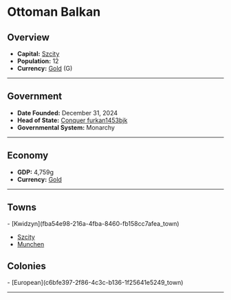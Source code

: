 <!--UNDEDITED FILE, remove this entire line if this file has been edited!-->
# <!--NAME-->Ottoman Balkan<!--NAME-->

## Overview

- **Capital:** <!--CAPITAL_LINK-->[Szcity](fb48fc57-8f76-49dd-bb13-4d2f41d1d2dd_town)<!--CAPITAL_LINK-->
- **Population:** <!--POPULATION-->12<!--POPULATION-->
- **Currency:** <!--CURRENCY_LINK-->[Gold](Gold_currency)<!--CURRENCY_LINK--> (<!--CURRENCY_ABV-->G<!--CURRENCY_ABV-->)

---

## Government

- **Date Founded:** <!--FOUNDED-->December 31, 2024<!--FOUNDED-->
- **Head of State:** <!--LEADER_TITLE_LINK-->[Conquer furkan1453bjk](furkan1453bjk_user)<!--LEADER_TITLE_LINK-->
- **Governmental System:** <!--GOVERNMENT-->Monarchy<!--GOVERNMENT-->

---

## Economy

- **GDP:** <!--GDP-->4,759g<!--GDP-->
- **Currency:** <!--CURRENCY_LINK-->[Gold](Gold_currency)<!--CURRENCY_LINK-->

---

## Towns

<!--TOWNS-->- [Kwidzyn](fba54e98-216a-4fba-8460-fb158cc7afea_town)
- [Szcity](fb48fc57-8f76-49dd-bb13-4d2f41d1d2dd_town)
- [Munchen](3b342af8-274c-4292-abb0-1c138e6ce754_town)<!--TOWNS-->

## Colonies

<!--COLONIES-->- [European](c6bfe397-2f86-4c3c-b136-1f25641e5249_town)<!--COLONIES-->

---